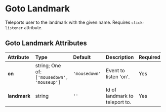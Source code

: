 
Goto Landmark
=============


Teleports user to the landmark with the given name. Requires `click-listener` attribute.

Goto Landmark Attributes
-------------------------

|Attribute|Type|Default|Description|Required|
| :--- | :--- | :--- | :--- | :--- |
|**on**|string; One of: ```['mousedown', 'mouseup']```|```'mousedown'```|Event to listen 'on'.|Yes|
|**landmark**|string|```''```|Id of landmark to teleport to.|Yes|
